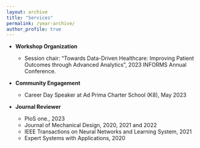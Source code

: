 ```yaml
---
layout: archive
title: "Services"
permalink: /year-archive/
author_profile: true
---
```




* <b> Workshop Organization </b>
    * Session chair:  “Towards Data-Driven Healthcare: Improving Patient Outcomes through Advanced Analytics”, 2023 INFORMS Annual Conference.

* <b> Community Engagement </b>
     * Career Day Speaker at Ad Prima Charter School (K8), May 2023

* <b> Journal Reviewer </b>
     * PloS one., 2023
     * Journal of Mechanical Design, 2020, 2021 and 2022
     * IEEE Transactions on Neural Networks and Learning System, 2021
     * Expert Systems with Applications, 2020
